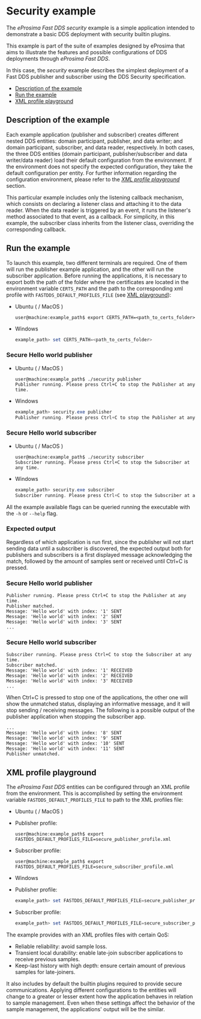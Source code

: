 # Security example

The *eProsima Fast DDS security* example is a simple application intended to demonstrate a basic DDS deployment with security builtin plugins.

This example is part of the suite of examples designed by eProsima that aims to illustrate the features and possible configurations of DDS deployments through *eProsima Fast DDS*.

In this case, the *security* example describes the simplest deployment of a Fast DDS publisher and subscriber using the DDS Security specification.

* [Description of the example](#description-of-the-example)
* [Run the example](#run-the-example)
* [XML profile playground](#xml-profile-playground)

## Description of the example

Each example application (publisher and subscriber) creates different nested DDS entities: domain participant, publisher, and data writer; and domain participant, subscriber, and data reader, respectively.
In both cases, the three DDS entities (domain participant, publisher/subscriber and data writer/data reader) load their default configuration from the environment.
If the environment does not specify the expected configuration, they take the default configuration per entity.
For further information regarding the configuration environment, please refer to the *[XML profile playground](#xml-profile-playground)* section.

This particular example includes only the listening callback mechanism, which consists on declaring a listener class and attaching it to the data reader. When the data reader is triggered by an event, it runs the listener's method associated to that event, as a callback.
For simplicity, in this example, the subscriber class inherits from the listener class, overriding the corresponding callback.

## Run the example

To launch this example, two different terminals are required.
One of them will run the publisher example application, and the other will run the subscriber application. Before running the applications, it is necessary to export both the path of the folder where the certificates are located in the environment variable ``CERTS_PATH`` and the path to the corresponding xml profile with ``FASTDDS_DEFAULT_PROFILES_FILE`` (see [XML playground](#xml-profile-playground)):

* Ubuntu ( / MacOS )

    ```shell
    user@machine:example_path$ export CERTS_PATH=<path_to_certs_folder>
    ```

* Windows

    ```powershell
    example_path> set CERTS_PATH=<path_to_certs_folder>
    ```


### Secure Hello world publisher

* Ubuntu ( / MacOS )

    ```shell
    user@machine:example_path$ ./security publisher
    Publisher running. Please press Ctrl+C to stop the Publisher at any time.
    ```

* Windows

    ```powershell
    example_path> security.exe publisher
    Publisher running. Please press Ctrl+C to stop the Publisher at any time.
    ```

### Secure Hello world subscriber

* Ubuntu ( / MacOS )

    ```shell
    user@machine:example_path$ ./security subscriber
    Subscriber running. Please press Ctrl+C to stop the Subscriber at any time.
    ```

* Windows

    ```powershell
    example_path> security.exe subscriber
    Subscriber running. Please press Ctrl+C to stop the Subscriber at any time.
    ```

All the example available flags can be queried running the executable with the ``-h`` or ``--help`` flag.

### Expected output

Regardless of which application is run first, since the publisher will not start sending data until a subscriber is discovered, the expected output both for publishers and subscribers is a first displayed message acknowledging the match, followed by the amount of samples sent or received until Ctrl+C is pressed.

### Secure Hello world publisher

```shell
Publisher running. Please press Ctrl+C to stop the Publisher at any time.
Publisher matched.
Message: 'Hello world' with index: '1' SENT
Message: 'Hello world' with index: '2' SENT
Message: 'Hello world' with index: '3' SENT
...
```

### Secure Hello world subscriber

```shell
Subscriber running. Please press Ctrl+C to stop the Subscriber at any time.
Subscriber matched.
Message: 'Hello world' with index: '1' RECEIVED
Message: 'Hello world' with index: '2' RECEIVED
Message: 'Hello world' with index: '3' RECEIVED
...
```

When Ctrl+C is pressed to stop one of the applications, the other one will show the unmatched status, displaying an informative message, and it will stop sending / receiving messages.
The following is a possible output of the publisher application when stopping the subscriber app.

```shell
...
Message: 'Hello world' with index: '8' SENT
Message: 'Hello world' with index: '9' SENT
Message: 'Hello world' with index: '10' SENT
Message: 'Hello world' with index: '11' SENT
Publisher unmatched.
```

## XML profile playground

The *eProsima Fast DDS* entities can be configured through an XML profile from the environment.
This is accomplished by setting the environment variable ``FASTDDS_DEFAULT_PROFILES_FILE`` to path to the XML profiles file:

* Ubuntu ( / MacOS )

- Publisher profile:

    ```shell
    user@machine:example_path$ export FASTDDS_DEFAULT_PROFILES_FILE=secure_publisher_profile.xml
    ```
- Subscriber profile:

    ```shell
    user@machine:example_path$ export FASTDDS_DEFAULT_PROFILES_FILE=secure_subscriber_profile.xml
    ```

* Windows

- Publisher profile:

    ```powershell
    example_path> set FASTDDS_DEFAULT_PROFILES_FILE=secure_publisher_profile.xml
    ```
- Subscriber profile:

    ```powershell
    example_path> set FASTDDS_DEFAULT_PROFILES_FILE=secure_subscriber_profile.xml
    ``` 

The example provides with an XML profiles files with certain QoS:

- Reliable reliability: avoid sample loss.
- Transient local durability: enable late-join subscriber applications to receive previous samples.
- Keep-last history with high depth: ensure certain amount of previous samples for late-joiners.

It also includes by default the builtin plugins required to provide secure communications. 
Applying different configurations to the entities will change to a greater or lesser extent how the application behaves in relation to sample management.
Even when these settings affect the behavior of the sample management, the applications' output will be the similar.
